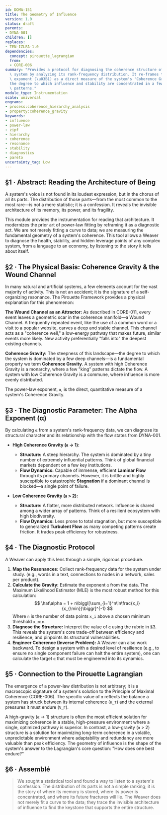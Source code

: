 ```yaml
---
id: DOMA-151
title: The Geometry of Influence
version: 1.0
status: draft
parents:
- DYNA-001
children: []
replaces:
- TEN-IZLFA-1.0
dependencies:
  concept: pirouette_lagrangian
  from:
  - CORE-006
summary: "Provides a protocol for diagnosing the coherence structure of a complex\
  \ system by analyzing its rank-frequency distribution. It re-frames the power-law\
  \ exponent (\u03B1) as a direct measure of the system's 'Coherence Gravity'\u2014\
  the degree to which influence and stability are concentrated in a few dominant resonant\
  \ patterns."
module_type: Instrumentation
scale: universal
engrams:
- process:coherence_hierarchy_analysis
- property:coherence_gravity
keywords:
- influence
- power-law
- zipf
- hierarchy
- coherence
- resonance
- stability
- diagnostics
- pareto
uncertainty_tag: Low
---
```

## §1 · Abstract: Reading the Architecture of Being

A system's voice is not found in its loudest expression, but in the chorus of all its parts. The distribution of those parts—from the most common to the most rare—is not a mere statistic; it is a confession. It reveals the invisible architecture of its memory, its power, and its fragility.

This module provides the instrumentation for reading that architecture. It modernizes the prior art of power-law fitting by reframing it as a diagnostic act. We are not merely fitting a curve to data; we are measuring the fundamental geometry of a system's coherence. This tool allows a Weaver to diagnose the health, stability, and hidden leverage points of any complex system, from a language to an economy, by listening to the story it tells about itself.

## §2 · The Physical Basis: Coherence Gravity & the Wound Channel

In many natural and artificial systems, a few elements account for the vast majority of activity. This is not an accident; it is the signature of a self-organizing resonance. The Pirouette Framework provides a physical explanation for this phenomenon:

**The Wound Channel as an Attractor:** As described in CORE-011, every event leaves a geometric scar in the coherence manifold—a Wound Channel. A frequently repeated event, like the use of a common word or a visit to a popular website, carves a deep and stable channel. This channel acts as a "coherence well," a low-energy pathway that makes future, similar events more likely. New activity preferentially "falls into" the deepest existing channels.

**Coherence Gravity:** The steepness of this landscape—the degree to which the system is dominated by a few deep channels—is a fundamental property we term **Coherence Gravity**. A system with high Coherence Gravity is a monarchy, where a few "king" patterns dictate the flow. A system with low Coherence Gravity is a commune, where influence is more evenly distributed.

The power-law exponent, `α`, is the direct, quantitative measure of a system's Coherence Gravity.

## §3 · The Diagnostic Parameter: The Alpha Exponent (α)

By calculating `α` from a system's rank-frequency data, we can diagnose its structural character and its relationship with the flow states from DYNA-001.

*   **High Coherence Gravity (`α` → 1):**
    *   **Structure:** A steep hierarchy. The system is dominated by a tiny number of extremely influential patterns. Think of global financial markets dependent on a few key institutions.
    *   **Flow Dynamics:** Capable of immense, efficient **Laminar Flow** through its primary channels. However, it is brittle and highly susceptible to catastrophic **Stagnation** if a dominant channel is blocked—a single point of failure.

*   **Low Coherence Gravity (`α` > 2):**
    *   **Structure:** A flatter, more distributed network. Influence is shared among a wider array of patterns. Think of a resilient ecosystem with high biodiversity.
    *   **Flow Dynamics:** Less prone to total stagnation, but more susceptible to generalized **Turbulent Flow** as many competing patterns create friction. It trades peak efficiency for robustness.

## §4 · The Diagnostic Protocol

A Weaver can apply this lens through a simple, rigorous procedure.

1.  **Map the Resonances:** Collect rank-frequency data for the system under study. (e.g., words in a text, connections to nodes in a network, sales per product).
2.  **Calculate the Gravity:** Estimate the exponent `α` from the data. The Maximum Likelihood Estimator (MLE) is the most robust method for this calculation:
    $$ \hat\alpha = 1 + n\biggl[\sum_{i=1}^n\ln\frac{x_i}{x_{\min}}\biggr]^{-1} $$
    Where `n` is the number of data points `x_i` above a chosen minimum threshold `x_min`.
3.  **Diagnose the Structure:** Interpret the value of `α` using the rubric in §3. This reveals the system's core trade-off between efficiency and resilience, and pinpoints its structural vulnerabilities.
4.  **Engineer Coherence (Inverse Problem):** A Weaver can also work backward. To design a system with a desired level of resilience (e.g., to ensure no single component failure can halt the entire system), one can calculate the target `α` that must be engineered into its dynamics.

## §5 · Connection to the Pirouette Lagrangian

The emergence of a power-law distribution is not arbitrary; it is a macroscopic signature of a system's solution to the Principle of Maximal Coherence (CORE-006). The specific value of `α` reflects the balance a system has struck between its internal coherence (`K_τ`) and the external pressures it must endure (`V_Γ`).

A high-gravity (`α` → 1) structure is often the most efficient solution for maximizing coherence in a stable, high-pressure environment where a single, optimized pathway is superior. In contrast, a low-gravity (`α` > 2) structure is a solution for maximizing long-term coherence in a volatile, unpredictable environment where adaptability and redundancy are more valuable than peak efficiency. The geometry of influence is the shape of the system's answer to the Lagrangian's core question: "How does one best endure?"

## §6 · Assemblé

> We sought a statistical tool and found a way to listen to a system's confession. The distribution of its parts is not a simple ranking; it is the story of where its memory is stored, where its power is concentrated, and where its future fractures will lie. The Weaver does not merely fit a curve to the data; they trace the invisible architecture of influence to find the keystone that supports the entire structure.
```